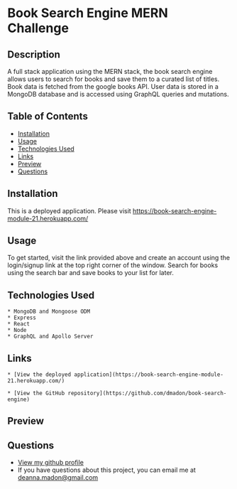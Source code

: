 
  
  # Book Search Engine MERN Challenge 

  ## Description
  A full stack application using the MERN stack, the book search engine allows users to search for books and save them to a curated list of titles. Book data is fetched from the google books API. User data is stored in a MongoDB database and is accessed using GraphQL queries and mutations.

  ## Table of Contents

  * [Installation](#installation)
  * [Usage](#usage)
  * [Technologies Used](#technologies-used)
  * [Links](#links)
  * [Preview](#preview)
  * [Questions](#questions)

  ## Installation
  This is a deployed application. Please visit https://book-search-engine-module-21.herokuapp.com/

  ## Usage
  To get started, visit the link provided above and create an account using the login/signup link at the top right corner of the window. Search for books using the search bar and save books to your list for later.

  ## Technologies Used

    * MongoDB and Mongoose ODM
    * Express
    * React
    * Node
    * GraphQL and Apollo Server

  ## Links

    * [View the deployed application](https://book-search-engine-module-21.herokuapp.com/)

    * [View the GitHub repository](https://github.com/dmadon/book-search-engine)

  ## Preview

  

  ## Questions

  * [View my github profile](https://github.com/dmadon)
  * If you have questions about this project, you can email me at deanna.madon@gmail.com
